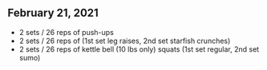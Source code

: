 ## February 21, 2021

- 2 sets / 26 reps  of push-ups
- 2 sets / 26 reps of (1st set leg raises, 2nd set starfish crunches)
- 2 sets / 26 reps of kettle bell (10 lbs only) squats (1st set regular, 2nd set sumo)
